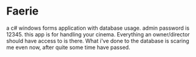# Faerie
a c# windows forms application with database usage.
admin password is 12345.
this app is for handling your cinema. Everything an owner/director should have access to is there.
What i've done to the database is scaring me even now, after quite some time have passed.

